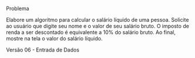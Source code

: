 Problema

Elabore um algoritmo para calcular o salário líquido de uma pessoa.
Solicite ao usuário que digite seu nome e o valor de seu salário bruto. 
O imposto de renda a ser descontado é equivalente a 10% do salário bruto.
Ao final, mostre na tela o valor do salário líquido.

Versão 06 - Entrada de Dados 